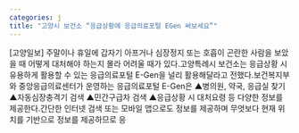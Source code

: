 ```yaml
---
categories: j
title: "고양시 보건소 “응급상황에 응급의료포털 EGen 써보세요”"
---
```

[고양일보] 주말이나 휴일에 갑자기 아프거나 심장정지 또는 호흡이 곤란한 사람을 보았을 때 어떻게 대처해야 하는지 몰라 어려울 때가 있다.고양특례시 보건소는 응급상황 시 유용하게 활용할 수 있는 응급의료포털 E-Gen을 널리 활용해달라고 전했다.보건복지부와 중앙응급의료센터가 운영하는 응급의료포털 E-Gen은 ▲병의원, 약국, 응급실 찾기 ▲자동심장충격기 검색 ▲민간구급차 검색 ▲응급상황 시 대처요령 등 다양한 정보를 제공한다.간단한 인터넷 검색 또는 모바일 앱으로도 정보를 제공하며 무엇보다 현재 위치를 기반으로 정보를 제공하므로 응